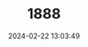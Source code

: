 ---
title: "1888"
category: "Apodemus agrarius"
draft: false
date: 2024-02-22 13:03:49
languages:
  German: ["Brandmaus"]
  French: ["Mulot Rayé"]
  Spanish; Castilian: ["Ratón Listado"]
  English: ["Striped Field Mouse"]
---